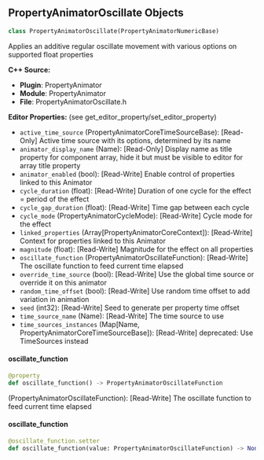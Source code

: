 ## PropertyAnimatorOscillate Objects

```python
class PropertyAnimatorOscillate(PropertyAnimatorNumericBase)
```

Applies an additive regular oscillate movement with various options on supported float properties

**C++ Source:**

- **Plugin**: PropertyAnimator
- **Module**: PropertyAnimator
- **File**: PropertyAnimatorOscillate.h

**Editor Properties:** (see get_editor_property/set_editor_property)

- ``active_time_source`` (PropertyAnimatorCoreTimeSourceBase):  [Read-Only] Active time source with its options, determined by its name
- ``animator_display_name`` (Name):  [Read-Only] Display name as title property for component array, hide it but must be visible to editor for array title property
- ``animator_enabled`` (bool):  [Read-Write] Enable control of properties linked to this Animator
- ``cycle_duration`` (float):  [Read-Write] Duration of one cycle for the effect = period of the effect
- ``cycle_gap_duration`` (float):  [Read-Write] Time gap between each cycle
- ``cycle_mode`` (PropertyAnimatorCycleMode):  [Read-Write] Cycle mode for the effect
- ``linked_properties`` (Array[PropertyAnimatorCoreContext]):  [Read-Write] Context for properties linked to this Animator
- ``magnitude`` (float):  [Read-Write] Magnitude for the effect on all properties
- ``oscillate_function`` (PropertyAnimatorOscillateFunction):  [Read-Write] The oscillate function to feed current time elapsed
- ``override_time_source`` (bool):  [Read-Write] Use the global time source or override it on this animator
- ``random_time_offset`` (bool):  [Read-Write] Use random time offset to add variation in animation
- ``seed`` (int32):  [Read-Write] Seed to generate per property time offset
- ``time_source_name`` (Name):  [Read-Write] The time source to use
- ``time_sources_instances`` (Map[Name, PropertyAnimatorCoreTimeSourceBase]):  [Read-Write]
  deprecated: Use TimeSources instead

<a id="unreal.PropertyAnimatorOscillate.oscillate_function"></a>

#### oscillate_function

```python
@property
def oscillate_function() -> PropertyAnimatorOscillateFunction
```

(PropertyAnimatorOscillateFunction):  [Read-Write] The oscillate function to feed current time elapsed

<a id="unreal.PropertyAnimatorOscillate.oscillate_function"></a>

#### oscillate_function

```python
@oscillate_function.setter
def oscillate_function(value: PropertyAnimatorOscillateFunction) -> None
```

<a id="unreal.PropertyControllerOscillate"></a>